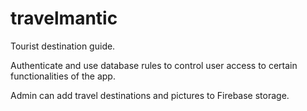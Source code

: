# travelmantic
Tourist destination guide.

Authenticate and use database rules 
to control user access to certain functionalities of the app.


Admin can add travel destinations and pictures to Firebase storage.

